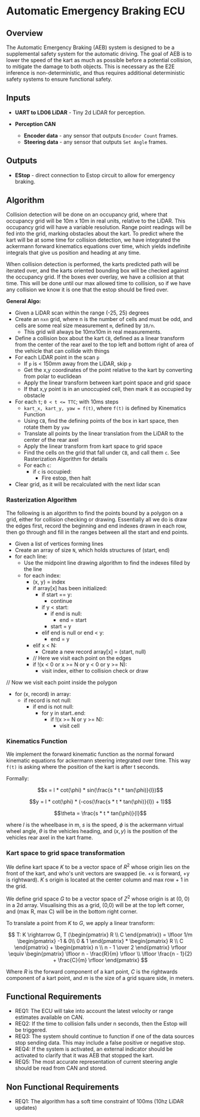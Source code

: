 # Automatic Emergency Braking ECU

## Overview
The Automatic Emergency Braking (AEB) system is designed to be a supplemental safety system
for the automatic driving. The goal of AEB is to lower the speed of the kart as much as possible
before a potential collision, to mitigate the damage to both objects. This is necessary as the E2E inference
is non-deterministic, and thus requires additional deterministic safety systems to ensure functional safety.

## Inputs
- **UART to LD06 LiDAR** - Tiny 2d LiDAR for perception.

- **Perception CAN**
  - **Encoder data** - any sensor that outputs `Encoder Count` frames.
  - **Steering data** - any sensor that outputs `Set Angle` frames.

## Outputs 
- **EStop** - direct connection to Estop circuit to allow for emergency braking.

## Algorithm

Collision detection will be done on an occupancy grid, where that occupancy grid will be 10m x 10m in real units, relative to the LiDAR. 
This occupancy grid will have a variable resolution. Range point readings will be fed into the grid, marking obstacles about the kart.
To predict where the kart will be at some time for collision detection, we have integrated the ackermann forward kinematics equations over time,
which yields indefinite integrals that give us position and heading at any time.

When collision detection is performed, the karts predicted path will be iterated over, and the karts oriented bounding box 
will be checked against the occupancy grid. If the boxes ever overlay, we have a collision at that time. This will be done until
our max allowed time to collision, so if we have any collision we know it is one that the estop should be fired over.

**General Algo:**
- Given a LiDAR scan within the range (-25, 25) degrees
- Create an `nxn` grid, where n is the number of cells and must be odd, and cells are some real size measurement `m`, defined by `10/n`.
  - This grid will always be 10mx10m in real measurements.
- Define a collision box about the kart `CB`, defined as a linear transform from the center of the rear axel to the top left and bottom right of area of the vehicle that can collide with things
- For each LiDAR point in the scan `p`
  - If `p` is < 150mm away from the LiDAR, skip `p`
  - Get the x,y coordinates of the point relative to the kart by converting from polar to euclidean
  - Apply the linear transform between kart point space and grid space
  - If that x,y point is in an unoccupied cell, then mark it as occupied by obstacle
- For each `t`; `0 < t <= TTC`; with 10ms steps
  - `kart_x, kart_y, yaw = f(t)`, where `f(t)` is defined by Kinematics Function
  - Using `CB`, find the defining points of the box in kart space, then rotate them by `yaw`
  - Translate all points by the linear translation from the LiDAR to the center of the rear axel 
  - Apply the linear transform from kart space to grid space
  - Find the cells on the grid that fall under `CB`, and call them `c`. See Rasterization Algorithm for details
  - For each `c`:
    - if `c` is occupied:
      - Fire estop, then halt
- Clear grid, as it will be recalculated with the next lidar scan

### Rasterization Algorithm
The following is an algorithm to find the points bound by a polygon on a grid, either for collision checking or drawing.
Essentially all we do is draw the edges first, record the beginning and end indexes drawn in each row, then go through
and fill in the ranges between all the start and end points.

- Given a list of vertices forming lines
- Create an array of size `N`, which holds structures of (start, end)
- for each line:
  - Use the midpoint line drawing algorithm to find the indexes filled by the line
  - for each index:
    - (x, y) = index
    - if array[x] has been initialized:
      - if start == y:
        - continue
      - if y < start:
        - if end is null:
          - end = start
        - start = y
      - elif end is null or end < y:
        - end = y
    - elif x < N:
      - Create a new record array[x] = (start, null)
    - // Here we visit each point on the edges
    - if !(x < 0 or x >= N or y < 0 or y >= N):
      - visit index, either to collision check or draw

// Now we visit each point inside the polygon
- for (x, record) in array:
  - if record is not null:
    - if end is not null:
      - for y in start..end:
        - if !(x >= N or y >= N):
          - visit cell


### Kinematics Function
We implement the forward kinematic function as the normal forward kinematic equations for ackermann steering integrated 
over time. This way `f(t)` is asking where the position of the kart is after t seconds.

Formally:

$$x = l * cot(\phi) * sin(\frac{s * t * tan(\phi)}{l})$$

$$y = l * cot(\phi) * (-cos(\frac{s * t * tan(\phi)}{l}) + 1)$$

$$\theta = \frac{s * t * tan(\phi)}{l}$$

where $l$ is the wheelbase in m, $s$ is the speed, $\phi$ is the ackermann virtual wheel angle, $\theta$ is the vehicles
heading, and $(x, y)$ is the position of the vehicles rear axel in the kart frame.

### Kart space to grid space transformation
We define kart space $K$ to be a vector space of $R^2$ whose origin lies on the front of the kart, and who's unit vectors are swapped (ie. +x is forward, +y is rightward). $K$ s origin is located at the center column and max row + 1 in the grid.

We define grid space $G$ to be a vector space of $Z^2$ whose origin is at (0, 0) in a 2d array. Visualising this as a grid, (0,0) will be at the top left corner, and (max R, max C) will be in the bottom right corner.

To translate a point from $K$ to $G$, we apply a linear transform:

$$ T: K \rightarrow G,
T (\begin{pmatrix}
R \\
C
\end{pmatrix}) = 
\lfloor
1/m
\begin{pmatrix}
  -1 & 0\\ 
  0 & 1
\end{pmatrix}
*
\begin{pmatrix}
R \\
C
\end{pmatrix}
+
\begin{pmatrix}
n \\
n - 1 \over 2
\end{pmatrix}
\rfloor
\equiv
\begin{pmatrix}
\lfloor n - \frac{R}{m} \rfloor \\
\lfloor \frac{n - 1}{2} + \frac{C}{m} \rfloor
\end{pmatrix}
$$

Where $R$ is the forward component of a kart point, $C$ is the rightwards component of a kart point, and $m$ is the size of a grid square side, in meters.

## Functional Requirements
- REQ1: The ECU will take into account the latest velocity or range estimates available on CAN.
- REQ2: If the time to collision falls under n seconds, then the Estop will be triggered.
- REQ3: The system should continue to function if one of the data sources stop sending data. This may include
a false positive or negative stop.
- REQ4: If the system is activated, an external indicator should be activated to clarify that it was AEB that stopped the 
kart.
- REQ5: The most accurate representation of current steering angle should be read from CAN and stored.

## Non Functional Requirements
- REQ1: The algorithm has a soft time constraint of 100ms (10hz LiDAR updates)

